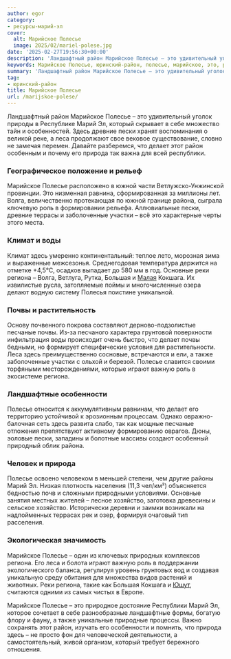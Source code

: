 ```yaml
---
author: egor
category:
- ресурсы-марий-эл
cover:
  alt: Марийское Полесье
  image: 2025/02/mariel-polese.jpg
date: '2025-02-27T19:56:30+00:00'
description: 'Ландшафтный район Марийское Полесье – это удивительный уголок природы в Республике Марий Эл, который скрывает в себе множество тайн и особенностей. Здесь...'
keywords: Марийское Полесье, юринский-район, полесье, марийское, это, региона, район, марий, пески, леса, делает, природа, роль, почвы, который, древние, республики
summary: 'Ландшафтный район Марийское Полесье – это удивительный уголок природы в Республике Марий Эл, который скрывает в себе множество тайн и особенностей. Здесь...'
tag:
- юринский-район
title: Марийское Полесье
url: /marijskoe-polese/
---
```


Ландшафтный район Марийское Полесье – это удивительный уголок природы в Республике Марий Эл, который скрывает в себе множество тайн и особенностей. Здесь древние пески хранят воспоминания о великой реке, а леса продолжают свое вековое существование, словно не замечая перемен. Давайте разберемся, что делает этот район особенным и почему его природа так важна для всей республики.

### Географическое положение и рельеф

Марийское Полесье расположено в южной части Ветлужско-Унжинской провинции. Это низменная равнина, сформированная за миллионы лет. Волга, величественно протекающая по южной границе района, сыграла ключевую роль в формировании рельефа. Аллювиальные пески, древние террасы и заболоченные участки – всё это характерные черты этого места.

### Климат и воды

Климат здесь умеренно континентальный: теплое лето, морозная зима и выраженные межсезонья. Среднегодовая температура держится на отметке +4,5°С, осадков выпадает до 580 мм в год. Основные реки региона – Волга, Ветлуга, Рутка, Большая и [Малая](/malaya-kokshaga/) Кокшага. Их извилистые русла, затопляемые поймы и многочисленные озера делают водную систему Полесья поистине уникальной.

### Почвы и растительность

Основу почвенного покрова составляют дерново-подзолистые песчаные почвы. Из-за песчаного характера грунтовой поверхности инфильтрация воды происходит очень быстро, что делает почвы бедными, но формирует специфические условия для растительности. Леса здесь преимущественно сосновые, встречаются и ели, а также заболоченные участки с ольхой и березой. Полесье славится своими торфяными месторождениями, которые играют важную роль в экосистеме региона.

### Ландшафтные особенности

Полесье относится к аккумулятивным равнинам, что делает его территорию устойчивой к эрозионным процессам. Однако овражно-балочная сеть здесь развита слабо, так как мощные песчаные отложения препятствуют активному формированию оврагов. Дюны, эоловые пески, западины и болотные массивы создают особенный природный облик района.

### Человек и природа

Полесье освоено человеком в меньшей степени, чем другие районы Марий Эл. Низкая плотность населения (11,3 чел/км²) объясняется бедностью почв и сложными природными условиями. Основные занятия местных жителей – лесное хозяйство, заготовка древесины и сельское хозяйство. Исторически деревни и заимки возникали на надпойменных террасах рек и озер, формируя очаговый тип расселения.

### Экологическая значимость

Марийское Полесье – один из ключевых природных комплексов региона. Его леса и болота играют важную роль в поддержании экологического баланса, регулируя уровень грунтовых вод и создавая уникальную среду обитания для множества видов растений и животных. Реки региона, такие как Большая Кокшага и [Юшут](/yushut-reka-v-mariel/), считаются одними из самых чистых в Европе.

Марийское Полесье – это природное достояние Республики Марий Эл, которое сочетает в себе разнообразные ландшафтные формы, богатую флору и фауну, а также уникальные природные процессы. Важно сохранять этот район, изучать его особенности и помнить, что природа здесь – не просто фон для человеческой деятельности, а самостоятельный, живой организм, который требует бережного отношения.